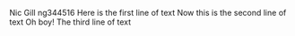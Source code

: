 Nic Gill
ng344516
Here is the first line of text
Now this is the second line of text
Oh boy! The third line of text
